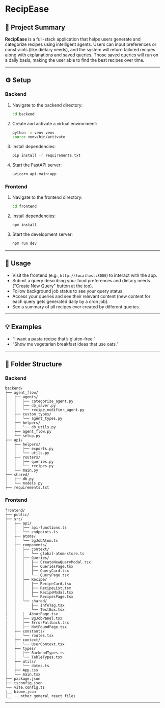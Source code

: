 # RecipEase

## 📝 Project Summary

**RecipEase** is a full-stack application that helps users generate and categorize recipes using intelligent agents. Users can input preferences or constraints (like dietary needs), and the system will return tailored recipes along with explanations and saved queries. Those saved queries will run on a daily basis, making the user able to find the best recipes over time.

---

## ⚙️ Setup

### Backend

1. Navigate to the backend directory:
   ```bash
   cd backend
   ```

2. Create and activate a virtual environment:
   ```bash
   python -m venv venv
   source venv/bin/activate
   ```

3. Install dependencies:
   ```bash
   pip install -r requirements.txt
   ```

4. Start the FastAPI server:
   ```bash
   uvicorn api.main:app
   ```

### Frontend

1. Navigate to the frontend directory:
   ```bash
   cd frontend
   ```

2. Install dependencies:
   ```bash
   npm install
   ```

3. Start the development server:
   ```bash
   npm run dev
   ```

---

## 🚀 Usage

- Visit the frontend (e.g., `http://localhost:8080`) to interact with the app.
- Submit a query describing your food preferences and dietary needs ("Create New Query" button at the top).
- Follow background job status to see your query status. 
- Access your queries and see their relevant content (new content for each query gets generated daily by a cron job).
- See a summary of all recipes ever created by different queries.
---

## 💡 Examples

- “I want a pasta recipe that’s gluten-free.”
- “Show me vegetarian breakfast ideas that use oats.”

---

## 📁 Folder Structure

### Backend

```
backend/
├── agent_flow/
│   ├── agents/
│   │   ├── categorize_agent.py
│   │   ├── db_saver.py
│   │   └── recipe_modifier_agent.py
│   ├── custom_types/
│   │   └── agent_types.py
│   ├── helpers/
│   │   └── db_utils.py
│   ├── agent_flow.py
│   └── setup.py
├── api/
│   ├── helpers/
│   │   ├── exports.py
│   │   └── utils.py
│   ├── routers/
│   │   ├── queries.py
│   │   └── recipes.py
│   └── main.py
├── shared/
│   ├── db.py
│   └── models.py
├── requirements.txt
```

### Frontend

```
frontend/
├── public/
├── src/
│   ├── api/
│   │   ├── api-functions.ts
│   │   └── endpoints.ts
│   ├── atoms/
│   │   └── bgJobAtom.ts
│   ├── components/
│   │   ├── context/
│   │   │   └── global-atom-store.ts
│   │   ├── Queries/
│   │   │   ├── CreateNewQueryModal.tsx
│   │   │   ├── QueriesPage.tsx
│   │   │   ├── QueryCard.tsx
│   │   │   └── QueryPage.tsx
│   │   ├── Recipe/
│   │   │   ├── RecipeCard.tsx
│   │   │   ├── RecipeList.tsx
│   │   │   ├── RecipeModal.tsx
│   │   │   └── RecipesPage.tsx
│   │   └── shared/
│   │       ├── InfoTag.tsx
│   │       └── TextBox.tsx
|   |   |__AboutPage.tsx
|   │   ├── BgJobPanel.tsx
|   │   ├── ErrorFallback.tsx
|   │   ├── NotFoundPage.tsx
│   ├── constants/
│   │   └── routes.tsx
│   ├── context/
│   │   └── UserContext.tsx
│   ├── types/
│   │   ├── BackendTypes.ts
│   │   └── TableTypes.tsx
│   ├── utils/
│   │   └── dates.ts
│   ├── App.css
│   └── main.tsx
├── package.json
├── tsconfig.json
└── vite.config.ts
|__ biome.json
|__ .. other general react files
```

---
